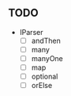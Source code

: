 ## TODO

- IParser
  - [ ] andThen
  - [ ] many
  - [ ] manyOne
  - [ ] map
  - [ ] optional
  - [ ] orElse
